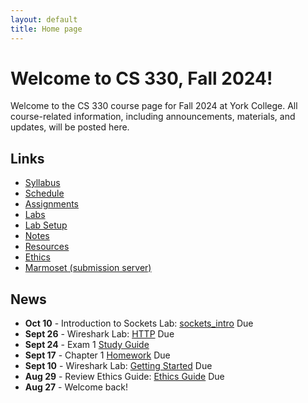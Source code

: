 ```yaml
---
layout: default
title: Home page
---
```


# Welcome to CS 330, Fall 2024!

Welcome to the CS 330 course page for Fall 2024 at York College. All course-related information, including announcements, materials, and updates, will be posted here.

## Links

* [Syllabus](syllabus.html)
* [Schedule](schedule/index.html)
* [Assignments](assign/index.html)
* [Labs](labs/index.html)
* [Lab Setup](labs/setup.html)
* [Notes](labs/notes.html)
* [Resources](resources/index.html) 
* [Ethics](assign/ethics.html)
* [Marmoset (submission server)](https://cs.ycp.edu/marmoset)

## News
<!--
* **Dec 12** - Final Exam @ 7:00 PM - 9:00 PM, [Study Guide](exams/exam_3_study_guide.md)
* **Dec 12** - Programming Lab 4: [Encrypted Chat](labs/lab05.html)
* **Nov 27** - Programming Lab 3: [Simple Chat](labs/lab04.html)
* **Nov 19** - Programming Lab 2: [Link Layer](labs/programming_lab_2.html)
* **Nov 19** - Lab 7: [Wireshark - Link Layer](labs/Wireshark_Ethernet_ARP_v7.0.pdf) - must use your own capture
* **Nov 14** - Exam 2, [Study Guide](exams/exam_2_study_guide.md)
* **Nov 05** - Lab 6: [Wireshark - NAT <sup>*</sup>](labs/Wireshark_NAT_v7.0.pdf) Due
* **Oct 31** - Assignment 4: [Homework - Chapter 4](assign/homework3.html) Due
* **Oct 31** - Programming Assignment 2: [UDP Ping Pong](assign/assign05.html) Due
* **Oct 10** - Lab 5: [Wireshark - TCP](labs/Wireshark_TCP_v7.0.pdf) Questions 1 - 12 Due
* **Oct 08** - Exam 1, [Study Guide](exams/exam_1_study_guide.md)
* **Oct 03** - Assignment 3: [Homework - Chapter 2](assign/assign04.html) Due
* **Oct 03** - Lab 4: [Reliable Data Transfer](labs/lab03.html) Due
* **Sept 27** - Programming Lab 1: [Socket Introduction](labs/lab02.html) Due
* **Sept 24** - Programming Assignment 1: [My First Web Server](assign/assign03.html) Due
* **Sept 19** - Lab 3: [Wireshark - HTTP](labs/Wireshark_HTTP_v7.0.pdf) Due
* **Sept 17** - Assignment 2: [Homework - Chapter 1](assign/assign02.html) Due
* **Sept 12** - Lab 2: [Basic Network Footprinting](labs/lab01.html) Due
-->
<!--
* **Dec 01** - Final Exam @ 6:30 PM - 8:30 PM
* **Nov 30** - Ping Pong Lab: [ping-pong](labs/pingpong.html) Due
* **Nov 12** - Exam 2 [Study Guide](exams/exam2_study_guide.html)
* **Nov 08** - Three Letter Match [tlm](assign/tlm.html) Due
* **Nov 05** - Chapter 4 [Homework](assign/homework3.html) Due
* **Oct 29** - Wireshark 5: [NAT](labs/files/Wireshark_NAT_v7.0.pdf) Due
* **Oct 13** - Introduction to Sockets Lab: [sockets_intro](labs/sockets_into.html) Due
* **Oct 10** - Wireshark Lab 4: [TCP](labs/files/Wireshark_TCP_v7.0.pdf)
* **Oct 08** - Reliable Data Transfer Lab: [RDT](labs/rdt.html) Due  
* **Oct 06** - Exam 1 [Study Guide](exams/exam1_study_guide.html)
* **Oct 04** - Chapter 2 [Homework](assign/homework2.html) Due
* **Sept 22** - Wireshark Lab 3: [DNS](labs/files/Wireshark_DNS_v7.0.pdf) Due
* **Sept 17** - Wireshark Lab 2: [HTTP](labs/files/Wireshark_HTTP_v7.0.pdf) Due
-->
<!--
* **Dec 09** - Final Exam @ 7:00 PM - 9:00 PM
* **Dec 09** - Raw C Sockets: [ping & traceroute](labs/c-raw-sockets.html) Due
* **Nov 02** - Wireshark Lab: [DHCP](labs/files/Wireshark_DHCP_v8.1.pdf) Due
* **Oct 16** - Wireshark Lab 5: [TCP](labs/files/Wireshark_TCP_v8.1.pdf) and the [capture](labs/files/tcp.pcapng)
* **Oct 14** - Three Letter Match Lab: [tlm](labs/tlm.html) Due
* **Oct 07** - Reliable Data Transfer Lab: [RDT](labs/rdt.html) Due  
* **Oct 05** - Introduction to Sockets Lab: [sockets_intro](labs/sockets_intro.html) Due
* **Sept 30** - Wireshark Lab: [UDP](labs/files/Wireshark_UDP_v8.1.pdf) Due (_Optional_)
-->

<!--
* **Dec 08** - Final Exam @ 6:00 PM - 8:00 PM
* **Nov 03** - Exam 2 [Study Guide](exams/exam2_study_guide.html)
* **Oct 30** - Three Letter Match Lab: [TLM](labs/tlm.html) Due
* **Oct 16** - Wireshark Lab 5: [TCP](labs/files/Wireshark_TCP_v8.1.pdf) and the [capture](labs/files/tcp.pcapng)
* **Oct 09** - Reliable Data Transfer Lab: [RDT](labs/rdt.html) Due  
* **Oct 06** - Exam 1 [Study Guide](exams/exam1_study_guide.html)
* **Oct 02** - Chapter 2 [Homework](assign/homework2.html) Due
* **Sept 25** - Wireshark Lab: [DNS](labs/files/Wireshark_DNS_v8.1.pdf) Due
* **Sept 20** - Chapter 1 [Homework](assign/homework1.html) Due
  -->

<!-- 
* **Dec 09** - Raw C Sockets: [ping & traceroute](labs/c-raw-sockets.html) Due
* **Nov 16** - Exam 3 [Study Guide](exams/exam3_study_guide.html)
* **Oct 31** - Wireshark Lab: [IP](labs/files/Wireshark_IP_v8.1.pdf) Due
* **Oct 26** - Three Letter Match Lab: [TLM](labs/tlm.html) Due
* **Oct 24** - Exam 2 [Study Guide](exams/exam2_study_guide.html)
* **Oct 17** - Wireshark Lab: [TCP](labs/files/Wireshark_TCP_v8.1.pdf)
* **Oct 10** - Reliable Data Transfer Lab: [RDT](labs/rdt.html) Due 
* **Oct 05** - Introduction to Sockets Lab: [sockets_intro](labs/sockets_intro.html) Due
* **Sept 21** - Wireshark Lab: [DNS](labs/files/Wireshark_DNS_v8.1.pdf) Due
* **Sept 19** - Exam 1 [Study Guide](exams/exam1_study_guide.html)
* **Sept 05** - Wireshark Lab: [Getting Started](labs/files/Wireshark_Intro_v8.1.pdf) Due 
* -->
  
* **Oct 10** - Introduction to Sockets Lab: [sockets_intro](labs/sockets_intro.html) Due
* **Sept 26** - Wireshark Lab: [HTTP](labs/files/Wireshark_HTTP_v8.1.pdf) Due
* **Sept 24** - Exam 1 [Study Guide](exams/exam1_study_guide.html)
* **Sept 17** - Chapter 1 [Homework](assign/homework1.html) Due
* **Sept 10** - Wireshark Lab: [Getting Started](labs/files/Wireshark_Intro_v8.1.pdf) Due   
* **Aug 29** - Review Ethics Guide: [Ethics Guide](assign/assignment1.html) Due
* **Aug 27** - Welcome back!
